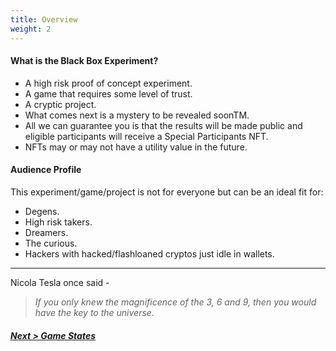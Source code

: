 ```yaml
---
title: Overview
weight: 2
---
```


#### What is the Black Box Experiment?

* A high risk proof of concept experiment.
* A game that requires some level of trust.
* A cryptic project.
* What comes next is a mystery to be revealed soonTM.
* All we can guarantee you is that the results will be made public and eligible participants will receive a Special Participants NFT.
* NFTs may or may not have a utility value in the future.

#### Audience Profile
This experiment/game/project is not for everyone but can be an ideal fit for:

* Degens.
* High risk takers.
* Dreamers.
* The curious.
* Hackers with hacked/flashloaned cryptos just idle in wallets.
-----------

Nicola Tesla once said -
> _If you only knew the magnificence of the 3, 6 and 9, then you would have the key to the universe._

##### [Next > Game States](#states)